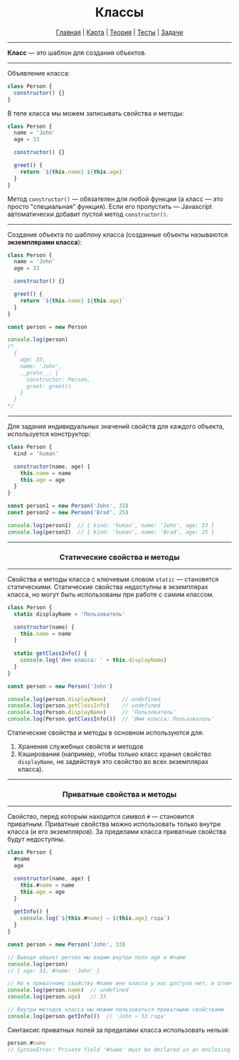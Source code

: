 <div align="center">

# Классы

[Главная](https://github.com/dollaween/junior-roadmap/)
|
[Карта](/roadmap/README.md)
|
[Теория](/theory/README.md)
|
[Тесты](/tests/README.md)
|
[Задачи](/tasks/README.md)

</div>

---

**Класс** — это шаблон для создания объектов.

---

Объявление класса:
```js
class Person {
  constructor() {}
}
```

В теле класса мы можем записывать свойства и методы:
```js
class Person {
  name = 'John'
  age = 33

  constructor() {}

  greet() {
    return `${this.name} ${this.age}`
  }
}
```

Метод `constructor()` — обязателен для любой функции (а класс — это просто "специальная" функция). Если его пропустить — Javascript автоматически добавит пустой метод `constructor()`.

---

Создание объекта по шаблону класса (созданные объекты называются **экземплярами класса**):

```js
class Person {
  name = 'John'
  age = 33

  constructor() {}

  greet() {
    return `${this.name} ${this.age}`
  }
}

const person = new Person

console.log(person)
/*
  {
    age: 33,
    name: 'John',
    __proto__: {
      constructor: Person,
      greet: greet()
    }
  }
*/
```

---

Для задания индивидуальных значений свойств для каждого объекта, используется конструктор:

```js
class Person {
  kind = 'human'

  constructor(name, age) {
    this.name = name
    this.age = age
  }
}

const person1 = new Person('John', 33)
const person2 = new Person('Brad', 25)

console.log(person1)  // { kind: 'human', name: 'John', age: 33 }
console.log(person2)  // { kind: 'human', name: 'Brad', age: 25 }
```

---

<div align="center">

### Статические свойства и методы

</div>

---

Свойства и методы класса с ключевым словом `static` — становятся статическими. Статические свойства недоступны в экземплярах класса, но могут быть использованы при работе с самим классом.

```js
class Person {
  static displayName = 'Пользователь'

  constructor(name) {
    this.name = name
  }
  
  static getClassInfo() {
    console.log('Имя класса: ' + this.displayName)
  }
}

const person = new Person('John')

console.log(person.displayName)     // undefined
console.log(person.getClassInfo)    // undefined
console.log(Person.displayName)     // 'Пользователь'
console.log(Person.getClassInfo())  // 'Имя класса: Пользователь'
```

Статические свойства и методы в основном используются для:
1. Хранения служебных свойств и методов
2. Кэширования (например, чтобы только класс хранил свойство `displayName`, не задействуя это свойство во всех экземплярах класса).

---

<div align="center">

### Приватные свойства и методы

</div>

---

Свойство, перед которым находится символ `#` — становится приватным. Приватные свойства можно использовать только внутри класса (и его экземпляров). За пределами класса приватные свойства будут недоступны.

```js
class Person {
  #name
  age

  constructor(name, age) {
    this.#name = name
    this.age = age
  }
  
  getInfo() {
    console.log(`${this.#name} — ${this.age} года`)
  }
}

const person = new Person('John', 33)

// Выводя объект person мы видим внутри поля age и #name
console.log(person)
// { age: 33, #name: 'John' }

// Но к приватному свойству #name вне класса у нас доступа нет, в отличии от age
console.log(person.name)  // undefined
console.log(person.age)   // 33

// Внутри методов класса мы можем пользоваться приватными свойствами
console.log(person.getInfo())  // 'John — 33 года'
```

Синтаксис приватных полей за пределами класса использовать нельзя:
```js
person.#name
// SyntaxError: Private field '#name' must be declared in an enclosing class
```



